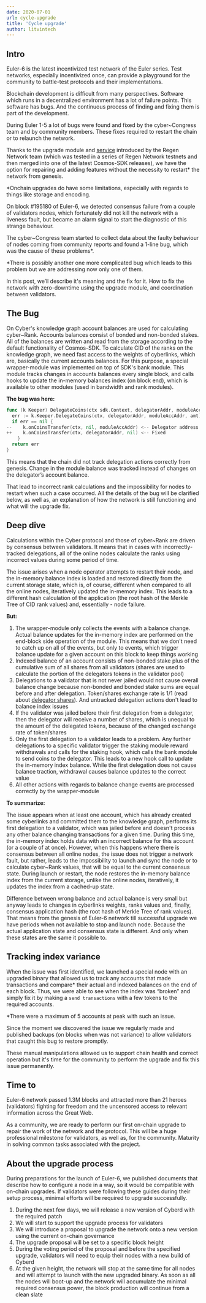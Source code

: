 ```yaml
---
date: 2020-07-01
url: cycle-upgrade
title: 'Cycle upgrade'
author: litvintech
---
```


## Intro

Euler-6 is the latest incentivized test network of the Euler series. Test networks, especially incentivized once, can provide a playground for the community to battle-test protocols and their implementations.

Blockchain development is difficult from many perspectives. Software which runs in a decentralized environment has a lot of failure points. This software has bugs. And the continuous process of finding and fixing them is part of the development.

During Euler 1-5 a lot of bugs were found and fixed by the cyber\~Congress team and by community members. These fixes required to restart the chain or to relaunch the network.

Thanks to the upgrade module and [service](https://github.com/regen-network/cosmosd) introduced by the Regen Network team (which was tested in a series of Regen Network testnets and then merged into one of the latest Cosmos-SDK releases), we have the option for repairing and adding features without the necessity to restart* the network from genesis.

*Onchain upgrades do have some limitations, especially with regards to things like storage and encoding.

On block #195180 of Euler-6, we detected consensus failure from a couple of validators nodes, which fortunately did not kill the network with a liveness fault, but became an alarm signal to start the diagnostic of this strange behaviour.

The cyber\~Congress team started to collect data about the faulty behaviour of nodes coming from community reports and found a 1-line bug, which was the cause of these problems*.

*There is possibly another one more complicated bug which leads to this problem but we are addressing now only one of them.

In this post, we’ll describe it's meaning and the fix for it. How to fix the network with zero-downtime using the upgrade module, and coordination between validators.

## The Bug

On Cyber's knowledge graph account balances are used for calculating cyber~Rank. Accounts balances consist of bonded and non-bonded stakes. All of the balances are written and read from the storage according to the default functionality of Cosmos-SDK. To calculate CID of the ranks on the knowledge graph, we need fast access to the weights of cyberlinks, which are, basically the current accounts balances. For this purpose, a special wrapper-module was implemented on top of SDK's bank module. This module tracks changes in accounts balances every single block, and calls hooks to update the in-memory balances index (on block end), which is available to other modules (used in bandwidth and rank modules).

__The bug was here:__

```go
func (k Keeper) DelegateCoins(ctx sdk.Context, delegatorAddr, moduleAccAddr sdk.AccAddress, amt sdk.Coins) error {
  err := k.Keeper.DelegateCoins(ctx, delegatorAddr, moduleAccAddr, amt)
  if err == nil {
--    k.onCoinsTransfer(ctx, nil, moduleAccAddr) <-- Delegator address not passed to hook
++    k.onCoinsTransfer(ctx, delegatorAddr, nil) <-- Fixed
    }
  return err
}
```

This means that the chain did not track delegation actions correctly from genesis. Change in the module balance was tracked instead of changes on the delegator’s account balance.

That lead to incorrect rank calculations and the impossibility for nodes to restart when such a case occurred. All the details of the bug will be clarified below, as well as, an explanation of how the network is still functioning and what will the upgrade fix.

## Deep dive

Calculations within the Cyber protocol and those of cyber~Rank are driven by consensus between validators. It means that in cases with incorrectly-tracked delegations, all of the online nodes calculate the ranks using incorrect values during some period of time. 

The issue arises when a node operator attempts to restart their node, and the in-memory balance index is loaded and restored directly from the current storage state, which is, of course, different when compared to all the online nodes, iteratively updated the in-memory index. This leads to a different hash calculation of the application (the root hash of the Merkle Tree of CID rank values) and, essentially - node failure.

__But:__

1. The wrapper-module only collects the events with a balance change. Actual balance updates for the in-memory index are performed on the end-block side operation of the module. This means that we don't need to catch up on all of the events, but only to events, which trigger balance update for a given account on this block to keep things working
2. Indexed balance of an account consists of non-bonded stake plus of the cumulative sum of all shares from all validators (shares are used to calculate the portion of the delegators tokens in the validator pool)
3. Delegations to a validator that is not never jailed would not cause overall balance change because non-bonded and bonded stake sums are equal before and after delegation. Token/shares exchange rate is 1/1 (read about [delegator shares](https://docs.cosmos.network/master/modules/staking/01_state.html#delegator-shares)). And untracked delegation actions don't lead to balance index issues
4. If the validator was jailed before their first delegation from a delegator, then the delegator will receive a number of shares, which is unequal to the amount of the delegated tokens, because of the changed exchange rate of token/shares
5. Only the first delegation to a validator leads to a problem. Any further delegations to a specific validator trigger the staking module reward withdrawals and calls for the staking hook, which calls the bank module to send coins to the delegator. This leads to a new hook call to update the in-memory index balance. While the first delegation does not cause balance traction, withdrawal causes balance updates to the correct value
6. All other actions with regards to balance change events are processed correctly by the wrapper-module

__To summarize:__

The issue appears when at least one account, which has already created some cyberlinks and committed them to the knowledge graph, performs its first delegation to a validator, which was jailed before and doesn't process any other balance changing transactions for a given time. During this time, the in-memory index holds data with an incorrect balance for this account (or a couple of at once). However, when this happens where there is consensus between all online nodes, the issue does not trigger a network fault, but rather, leads to the impossibility to launch and sync the node or to calculate cyber~Rank values, that will be equal to the current consensus state. During launch or restart, the node restores the in-memory balance index from the current storage, unlike the online nodes, iteratively, it updates the index from a cached-up state.

Difference between wrong balance and actual balance is very small but anyway leads to changes in cyberlinks weights, ranks values and, finally, consensus application hash (the root hash of Merkle Tree of rank values). That means from the genesis of Euler-6 network till successful upgrade we have periods when not available to stop and launch node. Because the actual application state and consensus state is different. And only when these states are the same it possible to.

## Tracking index variance

When the issue was first identified, we launched a special node with an upgraded binary that allowed us to track any accounts that made transactions and compare* their actual and indexed balances on the end of each block. Thus, we were able to see when the index was “broken” and simply fix it by making a `send transactions` with a few tokens to the required accounts.

*There were a maximum of 5 accounts at peak with such an issue.

Since the moment we discovered the issue we regularly made and published backups (on blocks when was not variance) to allow validators that caught this bug to restore promptly.

These manual manipulations allowed us to support chain health and correct operation but it's time for the community to perform the upgrade and fix this issue permanently.

## Time to

Euler-6 network passed 1.3M blocks and attracted more than 21 heroes (validators) fighting for freedom and the uncensored access to relevant information across the Great Web.

As a community, we are ready to perform our first on-chain upgrade to repair the work of the network and the protocol. This will be a huge professional milestone for validators, as well as, for the community. Maturity in solving common tasks associated with the project.

## About the upgrade process

During preparations for the launch of Euler-6, we published documents that describe how to configure a node in a way, so it would be compatible with on-chain upgrades. If validators were following these guides during their setup process, minimal efforts will be required to upgrade successfully.

1. During the next few days, we will release a new version of Cyberd with the required patch
2. We will start to support the upgrade process for validators
3. We will introduce a proposal to upgrade the network onto a new version using the current on-chain governance
4. The upgrade proposal will be set to a specific block height
5. During the voting period of the proposal and before the specified upgrade, validators will need to equip their nodes with a new build of Cyberd 
6. At the given height, the network will stop at the same time for all nodes and will attempt to launch with the new upgraded binary. As soon as all the nodes will boot-up and the network will accumulate the minimal required consensus power, the block production will continue from a clean slate
